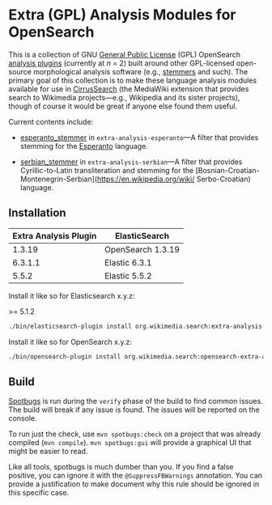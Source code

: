 Extra (GPL) Analysis Modules for OpenSearch
=========================

This is a collection of GNU [General Public
License](https://www.gnu.org/licenses/gpl.html) (GPL) OpenSearch [analysis
plugins](https://opensearch.org/docs/latest/analyzers/language-analyzers/)
(currently at *n* = 2) built around other GPL-licensed open-source morphological
analysis software (e.g., [stemmers](https://en.wikipedia.org/wiki/Stemming) and
such). The primary goal of this collection is to make these language analysis
modules available for use in
[CirrusSearch](https://www.mediawiki.org/wiki/Extension:CirrusSearch) (the
MediaWiki extension that provides search to Wikimedia projects—e.g., Wikipedia
and its sister projects), though of course it would be great if anyone else
found them useful.

Current contents include:

* [esperanto_stemmer](docs/esperanto_stemmer.md) in
`extra-analysis-esperanto`—A filter that provides stemming for the
[Esperanto](https://en.wikipedia.org/wiki/Esperanto) language.

* [serbian_stemmer](docs/serbian_stemmer.md) in
`extra-analysis-serbian`—A filter that provides Cyrillic-to-Latin
transliteration and stemming for the
[Bosnian-Croatian-Montenegrin-Serbian](https://en.wikipedia.org/wiki/
Serbo-Croatian) language.

Installation
------------

| Extra Analysis Plugin |   ElasticSearch   |
|-----------------------|-------------------|
| 1.3.19                | OpenSearch 1.3.19 |
| 6.3.1.1               | Elastic 6.3.1     |
| 5.5.2                 | Elastic 5.5.2     |

Install it like so for Elasticsearch x.y.z:

\>= 5.1.2

```bash
./bin/elasticsearch-plugin install org.wikimedia.search:extra-analysis-serbian:x.y.z
```

Install it like so for OpenSearch x.y.z:
```bash
./bin/opensearch-plugin install org.wikimedia.search:opensearch-extra-analysis-serbian:x.y.z
```

Build
-----
[Spotbugs](https://spotbugs.github.io/) is run during the `verify` phase of the
build to find common issues. The build will break if any issue is found. The
issues will be reported on the console.

To run just the check, use `mvn spotbugs:check` on a project that was already
compiled (`mvn compile`). `mvn spotbugs:gui` will provide a graphical UI that
might be easier to read.

Like all tools, spotbugs is much dumber than you. If you find a false positive,
you can ignore it with the `@SuppressFBWarnings` annotation. You can provide a
justification to make document why this rule should be ignored in this specific
case.
